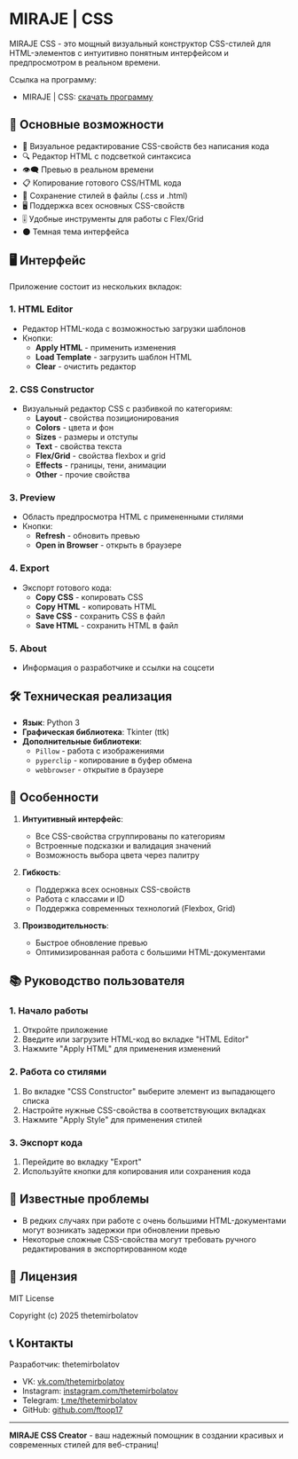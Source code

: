 # MIRAJE | CSS 


MIRAJE CSS  - это мощный визуальный конструктор CSS-стилей для HTML-элементов с интуитивно понятным интерфейсом и предпросмотром в реальном времени.

Ссылка на программу:

- MIRAJE | CSS: [скачать программу](https://mega.nz/file/mw5GARTa#8vDcczZ8a21zhVKEMYnHrvk6aNEOy1CA-frBO_Fikoo)



## 📌 Основные возможности

- 🎨 Визуальное редактирование CSS-свойств без написания кода
- 🔍 Редактор HTML с подсветкой синтаксиса
- 👁‍🗨 Превью в реальном времени
- 📋 Копирование готового CSS/HTML кода
- 💾 Сохранение стилей в файлы (.css и .html)
- 🖥 Поддержка всех основных CSS-свойств
- 🎚 Удобные инструменты для работы с Flex/Grid
- 🌑 Темная тема интерфейса


## 🖥 Интерфейс

Приложение состоит из нескольких вкладок:

### 1. HTML Editor
- Редактор HTML-кода с возможностью загрузки шаблонов
- Кнопки:
  - **Apply HTML** - применить изменения
  - **Load Template** - загрузить шаблон HTML
  - **Clear** - очистить редактор

### 2. CSS Constructor
- Визуальный редактор CSS с разбивкой по категориям:
  - **Layout** - свойства позиционирования
  - **Colors** - цвета и фон
  - **Sizes** - размеры и отступы
  - **Text** - свойства текста
  - **Flex/Grid** - свойства flexbox и grid
  - **Effects** - границы, тени, анимации
  - **Other** - прочие свойства

### 3. Preview
- Область предпросмотра HTML с примененными стилями
- Кнопки:
  - **Refresh** - обновить превью
  - **Open in Browser** - открыть в браузере

### 4. Export
- Экспорт готового кода:
  - **Copy CSS** - копировать CSS
  - **Copy HTML** - копировать HTML
  - **Save CSS** - сохранить CSS в файл
  - **Save HTML** - сохранить HTML в файл

### 5. About
- Информация о разработчике и ссылки на соцсети

## 🛠 Техническая реализация

- **Язык**: Python 3
- **Графическая библиотека**: Tkinter (ttk)
- **Дополнительные библиотеки**:
  - `Pillow` - работа с изображениями
  - `pyperclip` - копирование в буфер обмена
  - `webbrowser` - открытие в браузере

## 🌟 Особенности

1. **Интуитивный интерфейс**:
   - Все CSS-свойства сгруппированы по категориям
   - Встроенные подсказки и валидация значений
   - Возможность выбора цвета через палитру

2. **Гибкость**:
   - Поддержка всех основных CSS-свойств
   - Работа с классами и ID
   - Поддержка современных технологий (Flexbox, Grid)

3. **Производительность**:
   - Быстрое обновление превью
   - Оптимизированная работа с большими HTML-документами

## 📚 Руководство пользователя

### 1. Начало работы
1. Откройте приложение
2. Введите или загрузите HTML-код во вкладке "HTML Editor"
3. Нажмите "Apply HTML" для применения изменений

### 2. Работа со стилями
1. Во вкладке "CSS Constructor" выберите элемент из выпадающего списка
2. Настройте нужные CSS-свойства в соответствующих вкладках
3. Нажмите "Apply Style" для применения стилей

### 3. Экспорт кода
1. Перейдите во вкладку "Export"
2. Используйте кнопки для копирования или сохранения кода

## 🐛 Известные проблемы

- В редких случаях при работе с очень большими HTML-документами могут возникать задержки при обновлении превью
- Некоторые сложные CSS-свойства могут требовать ручного редактирования в экспортированном коде

## 📜 Лицензия

MIT License

Copyright (c) 2025 thetemirbolatov

## 📞 Контакты

Разработчик: thetemirbolatov

- VK: [vk.com/thetemirbolatov](https://vk.com/thetemirbolatov)
- Instagram: [instagram.com/thetemirbolatov](https://instagram.com/thetemirbolatov)
- Telegram: [t.me/thetemirbolatov](https://t.me/thetemirbolatov)
- GitHub: [github.com/ftoop17](https://github.com/ftoop17)

---

**MIRAJE CSS Creator** - ваш надежный помощник в создании красивых и современных стилей для веб-страниц!
